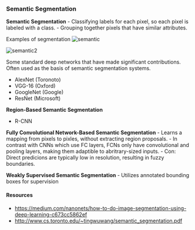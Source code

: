 ### Semantic Segmentation

**Semantic Segmentation**
    - Classifying labels for each pixel, so each pixel is labeled with a class.
    - Grouping together pixels that have similar attributes.
   

Examples of segmentation
![semantic](https://miro.medium.com/max/2000/1*MQCvfEbbA44fiZk5GoDvhA.png)

![semantic2](https://i.imgur.com/B7u8Rwz.png)

Some standard deep networks that have made significant contributions. Often used as the basis of semantic segmentation systems.
- AlexNet (Toronoto)
- VGG-16 (Oxford)
- GoogleNet (Google)
- ResNet (Microsoft)

**Region-Based Semantic Segmentation**
 - R-CNN
 
**Fully Convolutional Network-Based Semantic Segmentation**
    - Learns a mapping from pixels to pixles, without extracting region proposals.
    - In contrast with CNNs which use FC layers, FCNs only have convolutional and pooling layers, making them adaptible to abritrary-sized inputs.
    - Con: Direct predicions are typically low in resolution, resulting in fuzzy boundaries.

**Weakly Supervised Semantic Segmentation**
    - Utilizes annotated bounding boxes for supervision


#### Resources
- https://medium.com/nanonets/how-to-do-image-segmentation-using-deep-learning-c673cc5862ef
- http://www.cs.toronto.edu/~tingwuwang/semantic_segmentation.pdf
<!--stackedit_data:
eyJoaXN0b3J5IjpbOTkxMDY4Njc4XX0=
-->